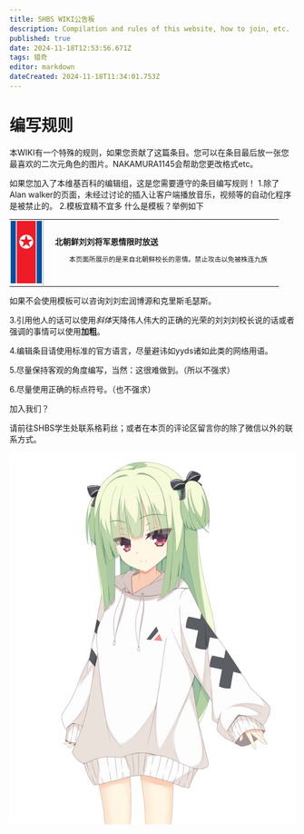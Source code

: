 ```yaml
---
title: SHBS WIKI公告板
description: Compilation and rules of this website, how to join, etc.
published: true
date: 2024-11-18T12:53:56.671Z
tags: 猎奇
editor: markdown
dateCreated: 2024-11-18T11:34:01.753Z
---
```


# 编写规则
本WIKI有一个特殊的规则，如果您贡献了这篇条目。您可以在条目最后放一张您最喜欢的二次元角色的图片。NAKAMURA1145会帮助您更改格式etc。

如果您加入了本维基百科的编辑组，这是您需要遵守的条目编写规则！
1.除了Alan walker的页面，未经过讨论的插入让客户端播放音乐，视频等的自动化程序是被禁止的。
2.模板宜精不宜多
什么是模板？举例如下
<table class="custom-table">
  <tr>
    <td style="width: 55px; padding: 2px; text-align: center; border-right:1px solid #AAA;">
      <img src="/nkflag.png" alt="nkflag.png" />
    </td>
    <td style="padding: 5px 20px;">
      <b>北朝鲜刘刘将军恩情限时放送</b>
      <div style="font-size: smaller; margin: 2px 0px 2px 25px;">
        <p>本页面所展示的是来自北朝鲜校长的恩情。禁止攻击以免被株连九族
        </p>
      </div>
    </td>
  </tr>
</table>

如果不会使用模板可以咨询刘刘宏润博源和克里斯毛瑟斯。

3.引用他人的话可以使用*斜体*天降伟人伟大的正确的光荣的刘刘刘校长说的话或者强调的事情可以使用**加粗**。

4.编辑条目请使用标准的官方语言，尽量避讳如yyds诸如此类的网络用语。

5.尽量保持客观的角度编写，当然：这很难做到。（所以不强求）

6.尽量使用正确的标点符号。（也不强求）

加入我们？

请前往SHBS学生处联系格莉丝；或者在本页的评论区留言你的除了微信以外的联系方式。

![yuzi1.png](/yuzi1.png)

